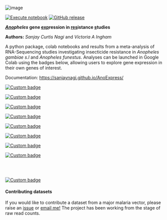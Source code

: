![image](https://raw.githubusercontent.com/sanjaynagi/AnoExpress/main/docs/logo.png)

[![Execute notebook](https://github.com/sanjaynagi/AnoExpress/workflows/Execute%20notebook/badge.svg)](https://github.com/sanjaynagi/AnoExpress/actions?query=workflow:"Execute+notebook")
[![GitHub release](https://img.shields.io/github/release/sanjaynagi/AnoExpress?include_prereleases=&sort=semver&color=blue)](https://github.com/sanjaynagi/AnoExpress/releases/)

**<ins>*Ano</ins>pheles* gene <ins>exp</ins>ression in <ins>res</ins>istance <ins>s</ins>tudies**

**Authors:**
*Sanjay Curtis Nagi* and *Victoria A Ingham*

A python package, colab notebooks and results from a meta-analysis of RNA-Sequencing studies investigating insecticide resistance in *Anopheles gambiae s.l* and *Anopheles funestus*. Analyses can be launched in Google Colab using the badges below, allowing users to explore gene expression in their own genes of interest.

Documentation: https://sanjaynagi.github.io/AnoExpress/

[![Custom badge](https://img.shields.io/endpoint?color=gold&logo=Google%20Colab&url=https%3A%2F%2Fraw.githubusercontent.com%2Fsanjaynagi%2FAnoExpress%2Fmain%2Fgraphics%2Fbadge-expression.json)](https://colab.research.google.com/github/sanjaynagi/AnoExpress/blob/main/workflow/notebooks/plot-gene-expression.ipynb)   

[![Custom badge](https://img.shields.io/endpoint?color=darkblue&logo=Google%20Colab&url=https%3A%2F%2Fraw.githubusercontent.com%2Fsanjaynagi%2FAnoExpress%2Fmain%2Fgraphics%2Fbadge-gwes.json)](https://colab.research.google.com/github/sanjaynagi/AnoExpress/blob/main/workflow/notebooks/genome-wide-expression-scans.ipynb)   

[![Custom badge](https://img.shields.io/endpoint?color=grey&logo=Google%20Colab&url=https%3A%2F%2Fraw.githubusercontent.com%2Fsanjaynagi%2FAnoExpress%2Fmain%2Fgraphics%2Fbadge-utilities.json)](https://colab.research.google.com/github/sanjaynagi/AnoExpress/blob/main/workflow/notebooks/utility-functions.ipynb)  

[![Custom badge](https://img.shields.io/endpoint?color=turqoise&logo=Google%20Colab&url=https%3A%2F%2Fraw.githubusercontent.com%2Fsanjaynagi%2FAnoExpress%2Fmain%2Fgraphics%2Fbadge-families.json)](https://colab.research.google.com/github/sanjaynagi/AnoExpress/blob/main/workflow/notebooks/plot-families-expression.ipynb)  

[![Custom badge](https://img.shields.io/endpoint?color=black&logo=Google%20Colab&url=https%3A%2F%2Fraw.githubusercontent.com%2Fsanjaynagi%2FAnoExpress%2Fmain%2Fgraphics%2Fbadge-candidates.json)](https://colab.research.google.com/github/sanjaynagi/AnoExpress/blob/main/workflow/notebooks/expression-candidates.ipynb)  

[![Custom badge](https://img.shields.io/endpoint?color=skyblue&logo=Google%20Colab&url=https%3A%2F%2Fraw.githubusercontent.com%2Fsanjaynagi%2FAnoExpress%2Fmain%2Fgraphics%2Fbadge-enrichment.json)](https://colab.research.google.com/github/sanjaynagi/AnoExpress/blob/main/workflow/notebooks/enrichment.ipynb)  

[![Custom badge](https://img.shields.io/endpoint?color=maroon&logo=Google%20Colab&url=https%3A%2F%2Fraw.githubusercontent.com%2Fsanjaynagi%2FAnoExpress%2Fmain%2Fgraphics%2Fbadge-heatmaps.json)](https://colab.research.google.com/github/sanjaynagi/AnoExpress/blob/main/workflow/notebooks/misc/cluster-heatmaps-16-12-22.ipynb)  

[![Custom badge](https://img.shields.io/endpoint?color=orange&logo=Google%20Colab&url=https%3A%2F%2Fraw.githubusercontent.com%2Fsanjaynagi%2FAnoExpress%2Fmain%2Fgraphics%2Fbadge-grn.json)](https://colab.research.google.com/github/sanjaynagi/AnoExpress/blob/main/workflow/notebooks/gene-regulatory-network.ipynb)  

<br></br>

[![Custom badge](https://img.shields.io/endpoint?color=white&logo=Google%20Colab&url=https%3A%2F%2Fraw.githubusercontent.com%2Fsanjaynagi%2FAnoExpress%2Fmain%2Fgraphics%2Fbadge-diffexp.json)](https://colab.research.google.com/github/sanjaynagi/AnoExpress/blob/main/workflow/notebooks/differential-expression-meta-analysis.ipynb)  


#### Contributing datasets

If you would like to contribute a dataset from a major malaria vector, please raise an [issue](https://github.com/sanjaynagi/AnoExpress/issues) or [email me!](mailto:sanjay.c.nagi@gmail.com?subject=AnoExpress-datasets) The project has been working from the stage of raw read counts.
